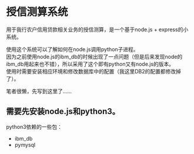 ﻿# 授信测算系统
用于我行农户信用贷款相关业务的授信测算，是一个基于node.js + express的小系统。  

使用这个系统可以了解如何在node.js调用python子进程。  
因为之前使用node.js的ibm_db的时候出现了一点问题（但是后来发现node的ibm_db用起来也不错），所以采用了这个即有python又有node.js的版本。  
使用时需要安装相应环境和修改数据库中的配置（我这里DB2的配置都修改掉了）。  

笔者很懒，先写到这里了……

## 需要先安装node.js和python3。
python3依赖的一些包：  
- ibm_db
- pymysql